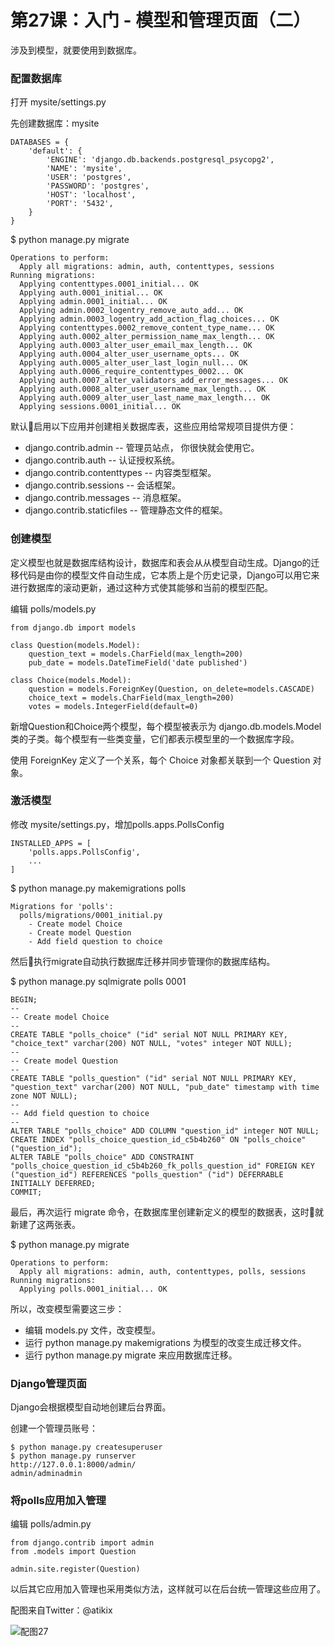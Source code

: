 # 第27课：入门 - 模型和管理页面（二）

涉及到模型，就要使用到数据库。

### 配置数据库
打开 mysite/settings.py 

先创建数据库：mysite
```
DATABASES = {
    'default': {
        'ENGINE': 'django.db.backends.postgresql_psycopg2',
        'NAME': 'mysite',
        'USER': 'postgres',
        'PASSWORD': 'postgres',
        'HOST': 'localhost',
        'PORT': '5432',
    }
}
```
$ python manage.py migrate
```
Operations to perform:
  Apply all migrations: admin, auth, contenttypes, sessions
Running migrations:
  Applying contenttypes.0001_initial... OK
  Applying auth.0001_initial... OK
  Applying admin.0001_initial... OK
  Applying admin.0002_logentry_remove_auto_add... OK
  Applying admin.0003_logentry_add_action_flag_choices... OK
  Applying contenttypes.0002_remove_content_type_name... OK
  Applying auth.0002_alter_permission_name_max_length... OK
  Applying auth.0003_alter_user_email_max_length... OK
  Applying auth.0004_alter_user_username_opts... OK
  Applying auth.0005_alter_user_last_login_null... OK
  Applying auth.0006_require_contenttypes_0002... OK
  Applying auth.0007_alter_validators_add_error_messages... OK
  Applying auth.0008_alter_user_username_max_length... OK
  Applying auth.0009_alter_user_last_name_max_length... OK
  Applying sessions.0001_initial... OK
```

默认启用以下应用并创建相关数据库表，这些应用给常规项目提供方便：

* django.contrib.admin -- 管理员站点， 你很快就会使用它。
* django.contrib.auth -- 认证授权系统。
* django.contrib.contenttypes -- 内容类型框架。
* django.contrib.sessions -- 会话框架。
* django.contrib.messages -- 消息框架。
* django.contrib.staticfiles -- 管理静态文件的框架。

### 创建模型
定义模型也就是数据库结构设计，数据库和表会从从模型自动生成。Django的迁移代码是由你的模型文件自动生成，它本质上是个历史记录，Django可以用它来进行数据库的滚动更新，通过这种方式使其能够和当前的模型匹配。

编辑 polls/models.py
```
from django.db import models

class Question(models.Model):
    question_text = models.CharField(max_length=200)
    pub_date = models.DateTimeField('date published')

class Choice(models.Model):
    question = models.ForeignKey(Question, on_delete=models.CASCADE)
    choice_text = models.CharField(max_length=200)
    votes = models.IntegerField(default=0)
```
新增Question和Choice两个模型，每个模型被表示为 django.db.models.Model 类的子类。每个模型有一些类变量，它们都表示模型里的一个数据库字段。

使用 ForeignKey 定义了一个关系，每个 Choice 对象都关联到一个 Question 对象。


### 激活模型
修改 mysite/settings.py，增加polls.apps.PollsConfig
```
INSTALLED_APPS = [
    'polls.apps.PollsConfig',
    ...
]
```
$ python manage.py makemigrations polls
```
Migrations for 'polls':
  polls/migrations/0001_initial.py
    - Create model Choice
    - Create model Question
    - Add field question to choice
```
然后执行migrate自动执行数据库迁移并同步管理你的数据库结构。

$ python manage.py sqlmigrate polls 0001
```
BEGIN;
--
-- Create model Choice
--
CREATE TABLE "polls_choice" ("id" serial NOT NULL PRIMARY KEY, "choice_text" varchar(200) NOT NULL, "votes" integer NOT NULL);
--
-- Create model Question
--
CREATE TABLE "polls_question" ("id" serial NOT NULL PRIMARY KEY, "question_text" varchar(200) NOT NULL, "pub_date" timestamp with time zone NOT NULL);
--
-- Add field question to choice
--
ALTER TABLE "polls_choice" ADD COLUMN "question_id" integer NOT NULL;
CREATE INDEX "polls_choice_question_id_c5b4b260" ON "polls_choice" ("question_id");
ALTER TABLE "polls_choice" ADD CONSTRAINT "polls_choice_question_id_c5b4b260_fk_polls_question_id" FOREIGN KEY ("question_id") REFERENCES "polls_question" ("id") DEFERRABLE INITIALLY DEFERRED;
COMMIT;
```
最后，再次运行 migrate 命令，在数据库里创建新定义的模型的数据表，这时就新建了这两张表。

$ python manage.py migrate
```
Operations to perform:
  Apply all migrations: admin, auth, contenttypes, polls, sessions
Running migrations:
  Applying polls.0001_initial... OK
```
所以，改变模型需要这三步：
* 编辑 models.py 文件，改变模型。
* 运行 python manage.py makemigrations 为模型的改变生成迁移文件。
* 运行 python manage.py migrate 来应用数据库迁移。

### Django管理页面
Django会根据模型自动地创建后台界面。

创建一个管理员账号：
```
$ python manage.py createsuperuser
$ python manage.py runserver
http://127.0.0.1:8000/admin/
admin/adminadmin
```

### 将polls应用加入管理
编辑 polls/admin.py 
```
from django.contrib import admin
from .models import Question

admin.site.register(Question)
```
以后其它应用加入管理也采用类似方法，这样就可以在后台统一管理这些应用了。

配图来自Twitter：@atikix

![配图27](https://wiki.huihoo.com/images/8/82/Devopsgirls27.jpg)